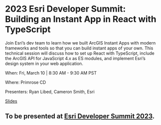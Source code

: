 # 2023 Esri Developer Summit: Building an Instant App in React with TypeScript

Join Esri’s dev team to learn how we built ArcGIS Instant Apps with modern frameworks and tools so that you can build instant apps of your own. This technical session will discuss how to set up React with TypeScript, include the ArcGIS API for JavaScript 4.x as ES modules, and implement Esri’s design system in your web application.

When: Fri, March 10 | 8:30 AM - 9:30 AM PST

Where: Primrose CD

Presenters: Ryan Libed, Cameron Smith, Esri

[Slides](https://github.com/rslibed/2023DS-building-an-instant-app-in-react-with-typescript/blob/master/BuildingAnInstantAppinReactTS.pdf)

## To be presented at [Esri Developer Summit 2023](http://www.esri.com/events/devsummit).



